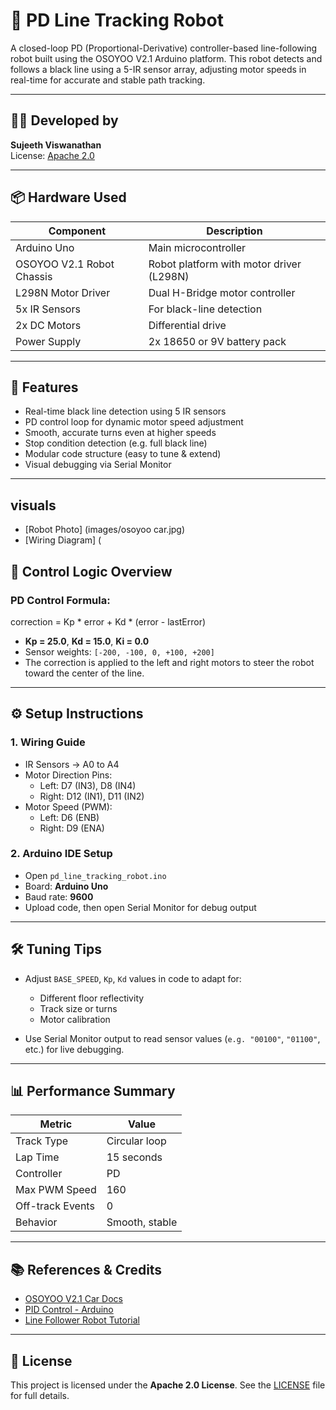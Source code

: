 # 🚗 PD Line Tracking Robot

A closed-loop PD (Proportional-Derivative) controller-based line-following robot built using the OSOYOO V2.1 Arduino platform. This robot detects and follows a black line using a 5-IR sensor array, adjusting motor speeds in real-time for accurate and stable path tracking.

---

## 👨‍💻 Developed by
**Sujeeth Viswanathan**  
License: [Apache 2.0](LICENSE)

---

## 📦 Hardware Used

| Component                 | Description                                  |
|--------------------------|----------------------------------------------|
| Arduino Uno              | Main microcontroller                         |
| OSOYOO V2.1 Robot Chassis| Robot platform with motor driver (L298N)     |
| L298N Motor Driver       | Dual H-Bridge motor controller               |
| 5x IR Sensors            | For black-line detection                     |
| 2x DC Motors             | Differential drive                           |
| Power Supply             | 2x 18650 or 9V battery pack                  |

---

## 🚀 Features

- Real-time black line detection using 5 IR sensors
- PD control loop for dynamic motor speed adjustment
- Smooth, accurate turns even at higher speeds
- Stop condition detection (e.g. full black line)
- Modular code structure (easy to tune & extend)
- Visual debugging via Serial Monitor

---
## visuals 
 - [Robot Photo] (images/osoyoo car.jpg)
 - [Wiring Diagram] (
## 🧠 Control Logic Overview

### PD Control Formula:

correction = Kp * error + Kd * (error - lastError)

- **Kp = 25.0**, **Kd = 15.0**, **Ki = 0.0**
- Sensor weights: `[-200, -100, 0, +100, +200]`
- The correction is applied to the left and right motors to steer the robot toward the center of the line.

---

## ⚙️ Setup Instructions

### 1. Wiring Guide
- IR Sensors → A0 to A4
- Motor Direction Pins:
  - Left: D7 (IN3), D8 (IN4)
  - Right: D12 (IN1), D11 (IN2)
- Motor Speed (PWM):
  - Left: D6 (ENB)
  - Right: D9 (ENA)

### 2. Arduino IDE Setup
- Open `pd_line_tracking_robot.ino`
- Board: **Arduino Uno**
- Baud rate: **9600**
- Upload code, then open Serial Monitor for debug output

---

## 🛠️ Tuning Tips

- Adjust `BASE_SPEED`, `Kp`, `Kd` values in code to adapt for:
  - Different floor reflectivity
  - Track size or turns
  - Motor calibration

- Use Serial Monitor output to read sensor values (`e.g. "00100"`, `"01100"`, etc.) for live debugging.

---

## 📊 Performance Summary

| Metric             | Value             |
|--------------------|------------------|
| Track Type         | Circular loop    |
| Lap Time           | 15 seconds       |
| Controller         | PD               |
| Max PWM Speed      | 160              |
| Off-track Events   | 0                |
| Behavior           | Smooth, stable   |

---

## 📚 References & Credits

- [OSOYOO V2.1 Car Docs](https://osoyoo.com/?p=33129)
- [PID Control - Arduino](https://www.youtube.com/watch?v=0vqWyramGy8)
- [Line Follower Robot Tutorial](https://www.electronicwings.com/nodemcu/line-follower-robot-using-ir-sensor)

---

## 📝 License

This project is licensed under the **Apache 2.0 License**. See the [LICENSE](LICENSE) file for full details.
